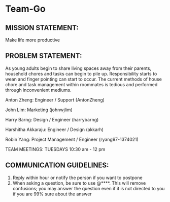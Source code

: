 # Team-Go
## MISSION STATEMENT: 

Make life more productive

## PROBLEM STATEMENT:

As young adults begin to share living spaces away from their parents, household chores and tasks can begin to pile up. Responsibility starts to wean and finger pointing can start to occur. The current methods of house chore and task management within roommates is tedious and performed through inconvenient mediums. 

Anton Zheng: Engineer / Support (AntonZheng)

John Lim: Marketing (johnwjlim)

Harry Barng: Design / Engineer (harrybarng)

Harshitha Akkaraju: Engineer / Design (akkarh)

Robin Yang: Project Management / Engineer (ryang97-1374021)

TEAM MEETINGS: TUESDAYS 10:30 am - 12 pm 

## COMMUNICATION GUIDELINES:

1. Reply within hour or notify the person if you want to postpone
2. When asking a question, be sure to use @****. This will remove confusions; you may answer the question even if it is not directed to you if you are 99% sure about the answer




